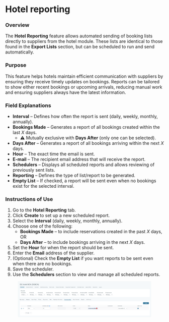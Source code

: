 # Hotel reporting

### Overview

The **Hotel Reporting** feature allows automated sending of booking lists directly to suppliers from the hotel module. These lists are identical to those found in the **Export Lists** section, but can be scheduled to run and send automatically.

### Purpose

This feature helps hotels maintain efficient communication with suppliers by ensuring they receive timely updates on bookings. Reports can be tailored to show either recent bookings or upcoming arrivals, reducing manual work and ensuring suppliers always have the latest information.

### Field Explanations

* **Interval** – Defines how often the report is sent (daily, weekly, monthly, annually).
* **Bookings Made** – Generates a report of all bookings created within the last _X_ days.
  * ⚠️ Mutually exclusive with **Days After** (only one can be selected).
* **Days After** – Generates a report of all bookings arriving within the next _X_ days.
* **Hour** – The exact time the email is sent.
* **E-mail** – The recipient email address that will receive the report.
* **Schedulers** – Displays all scheduled reports and allows reviewing of previously sent lists.
* **Reporting** – Defines the type of list/report to be generated.
* **Empty List** – If checked, a report will be sent even when no bookings exist for the selected interval.

### Instructions of Use

1. Go to the **Hotel Reporting** tab.
2. Click **Create** to set up a new scheduled report.
3. Select the **Interval** (daily, weekly, monthly, annually).
4. Choose one of the following:
   * **Bookings Made** – to include reservations created in the past _X_ days, OR
   * **Days After** – to include bookings arriving in the next _X_ days.
5. Set the **Hour** for when the report should be sent.
6. Enter the **Email** address of the supplier.
7. (Optional) Check the **Empty List** if you want reports to be sent even when there are no bookings.
8. Save the scheduler.
9. Use the **Schedulers** section to view and manage all scheduled reports.

<figure><img src="../../../.gitbook/assets/image (2) (1) (1) (1) (1).png" alt=""><figcaption></figcaption></figure>

